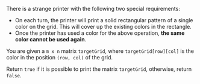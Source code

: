 There is a strange printer with the following two special requirements:

- On each turn, the printer will print a solid rectangular pattern of a single color on the grid. This will cover up the existing colors in the rectangle.
- Once the printer has used a color for the above operation, **the same color cannot be used again**.

You are given a `m x n` matrix `targetGrid`, where `targetGrid[row][col]` is the color in the position `(row, col)` of the grid.

Return `true` if it is possible to print the matrix `targetGrid`, otherwise, return `false`.